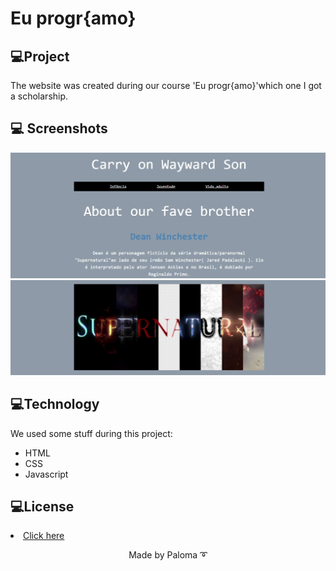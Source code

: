 <h1>Eu progr{amo}</h1>


## 💻Project
The website was created during our course 'Eu progr{amo}'which one I got a scholarship.

## 💻  Screenshots
<div align="center">
  <img src="https://github.com/palomavila/euprogramo/blob/main/img/picone.png" alt"Screen1" title="Screen1" />
 
<div align="center">
  <img src="https://github.com/palomavila/euprogramo/blob/main/img/pictwo.png" alt"Screen2 title="Screen2" />

<div align="left">
  
## 💻Technology

We used some stuff during this project: 

<ul>
  <li>HTML</li>
  <li>CSS</li>
  <li>Javascript</li>
</ul>

## 💻License

 <li><a href="https://github.com/palomavila/euprogramo/blob/main/LICENSE">Click here</a></li>

<p align="center">Made by Paloma ➰</p>

